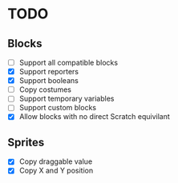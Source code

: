 # TODO
## Blocks
 - [ ] Support all compatible blocks
 - [x] Support reporters
 - [x] Support booleans
 - [ ] Copy costumes
 - [ ] Support temporary variables
 - [ ] Support custom blocks
 - [x] Allow blocks with no direct Scratch equivilant

## Sprites
 - [x] Copy draggable value
 - [x] Copy X and Y position
